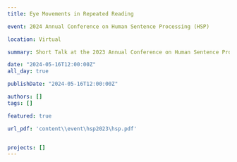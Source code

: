 ```yaml
---
title: Eye Movements in Repeated Reading

event: 2024 Annual Conference on Human Sentence Processing (HSP)

location: Virtual

summary: Short Talk at the 2023 Annual Conference on Human Sentence Processing (HSP), on the topic of eye movements in repeated reading.

date: "2024-05-16T12:00:00Z"
all_day: true

publishDate: "2024-05-16T12:00:00Z"

authors: []
tags: []

featured: true

url_pdf: 'content\\event\hsp2023\hsp.pdf'


projects: []
---
```

